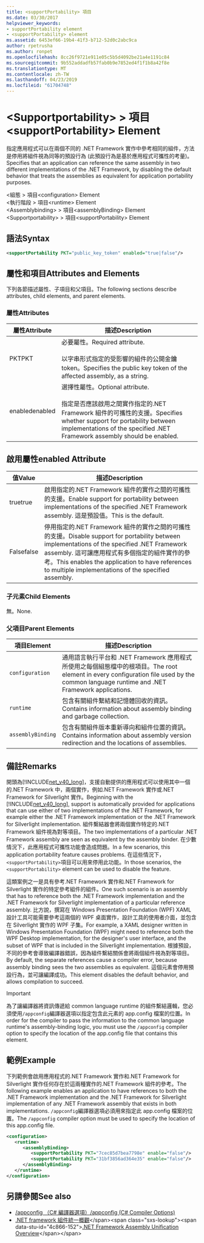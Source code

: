 ```yaml
---
title: <supportPortability> 項目
ms.date: 03/30/2017
helpviewer_keywords:
- supportPortability element
- <supportPortability> element
ms.assetid: 6453ef66-19b4-41f3-b712-52d0c2abc9ca
author: rpetrusha
ms.author: ronpet
ms.openlocfilehash: 8cc26f9721e911e05c5b5d4092be21a4e1191c84
ms.sourcegitcommit: 9b552addadfb57fab0b9e7852ed4f1f1b8a42f8e
ms.translationtype: MT
ms.contentlocale: zh-TW
ms.lasthandoff: 04/23/2019
ms.locfileid: "61704748"
---
```

# <a name="supportportability-element"></a><span data-ttu-id="4c866-102">\<Supportportability> > 項目</span><span class="sxs-lookup"><span data-stu-id="4c866-102">\<supportPortability> Element</span></span>
<span data-ttu-id="4c866-103">指定應用程式可以在兩個不同的 .NET Framework 實作中參考相同的組件，方法是停用將組件視為同等的預設行為 (此預設行為是基於應用程式可攜性的考量)。</span><span class="sxs-lookup"><span data-stu-id="4c866-103">Specifies that an application can reference the same assembly in two different implementations of the .NET Framework, by disabling the default behavior that treats the assemblies as equivalent for application portability purposes.</span></span>  
  
 <span data-ttu-id="4c866-104">\<組態 > 項目</span><span class="sxs-lookup"><span data-stu-id="4c866-104">\<configuration> Element</span></span>  
<span data-ttu-id="4c866-105">\<執行階段 > 項目</span><span class="sxs-lookup"><span data-stu-id="4c866-105">\<runtime> Element</span></span>  
<span data-ttu-id="4c866-106">\<Assemblybinding> > 項目</span><span class="sxs-lookup"><span data-stu-id="4c866-106">\<assemblyBinding> Element</span></span>  
<span data-ttu-id="4c866-107">\<Supportportability> > 項目</span><span class="sxs-lookup"><span data-stu-id="4c866-107">\<supportPortability> Element</span></span>  
  
## <a name="syntax"></a><span data-ttu-id="4c866-108">語法</span><span class="sxs-lookup"><span data-stu-id="4c866-108">Syntax</span></span>  
  
```xml  
<supportPortability PKT="public_key_token" enabled="true|false"/>  
```  
  
## <a name="attributes-and-elements"></a><span data-ttu-id="4c866-109">屬性和項目</span><span class="sxs-lookup"><span data-stu-id="4c866-109">Attributes and Elements</span></span>  
 <span data-ttu-id="4c866-110">下列各節描述屬性、子項目和父項目。</span><span class="sxs-lookup"><span data-stu-id="4c866-110">The following sections describe attributes, child elements, and parent elements.</span></span>  
  
### <a name="attributes"></a><span data-ttu-id="4c866-111">屬性</span><span class="sxs-lookup"><span data-stu-id="4c866-111">Attributes</span></span>  
  
|<span data-ttu-id="4c866-112">屬性</span><span class="sxs-lookup"><span data-stu-id="4c866-112">Attribute</span></span>|<span data-ttu-id="4c866-113">描述</span><span class="sxs-lookup"><span data-stu-id="4c866-113">Description</span></span>|  
|---------------|-----------------|  
|<span data-ttu-id="4c866-114">PKT</span><span class="sxs-lookup"><span data-stu-id="4c866-114">PKT</span></span>|<span data-ttu-id="4c866-115">必要屬性。</span><span class="sxs-lookup"><span data-stu-id="4c866-115">Required attribute.</span></span><br /><br /> <span data-ttu-id="4c866-116">以字串形式指定的受影響的組件的公開金鑰 token。</span><span class="sxs-lookup"><span data-stu-id="4c866-116">Specifies the public key token of the affected assembly, as a string.</span></span>|  
|<span data-ttu-id="4c866-117">enabled</span><span class="sxs-lookup"><span data-stu-id="4c866-117">enabled</span></span>|<span data-ttu-id="4c866-118">選擇性屬性。</span><span class="sxs-lookup"><span data-stu-id="4c866-118">Optional attribute.</span></span><br /><br /> <span data-ttu-id="4c866-119">指定是否應該啟用之間實作指定的.NET Framework 組件的可攜性的支援。</span><span class="sxs-lookup"><span data-stu-id="4c866-119">Specifies whether support for portability between implementations of the specified .NET Framework assembly should be enabled.</span></span>|  
  
## <a name="enabled-attribute"></a><span data-ttu-id="4c866-120">啟用屬性</span><span class="sxs-lookup"><span data-stu-id="4c866-120">enabled Attribute</span></span>  
  
|<span data-ttu-id="4c866-121">值</span><span class="sxs-lookup"><span data-stu-id="4c866-121">Value</span></span>|<span data-ttu-id="4c866-122">描述</span><span class="sxs-lookup"><span data-stu-id="4c866-122">Description</span></span>|  
|-----------|-----------------|  
|<span data-ttu-id="4c866-123">true</span><span class="sxs-lookup"><span data-stu-id="4c866-123">true</span></span>|<span data-ttu-id="4c866-124">啟用指定的.NET Framework 組件的實作之間的可攜性的支援。</span><span class="sxs-lookup"><span data-stu-id="4c866-124">Enable support for portability between implementations of the specified .NET Framework assembly.</span></span> <span data-ttu-id="4c866-125">這是預設值。</span><span class="sxs-lookup"><span data-stu-id="4c866-125">This is the default.</span></span>|  
|<span data-ttu-id="4c866-126">False</span><span class="sxs-lookup"><span data-stu-id="4c866-126">false</span></span>|<span data-ttu-id="4c866-127">停用指定的.NET Framework 組件的實作之間的可攜性的支援。</span><span class="sxs-lookup"><span data-stu-id="4c866-127">Disable support for portability between implementations of the specified .NET Framework assembly.</span></span> <span data-ttu-id="4c866-128">這可讓應用程式有多個指定的組件實作的參考。</span><span class="sxs-lookup"><span data-stu-id="4c866-128">This enables the application to have references to multiple implementations of the specified assembly.</span></span>|  
  
### <a name="child-elements"></a><span data-ttu-id="4c866-129">子元素</span><span class="sxs-lookup"><span data-stu-id="4c866-129">Child Elements</span></span>  
 <span data-ttu-id="4c866-130">無。</span><span class="sxs-lookup"><span data-stu-id="4c866-130">None.</span></span>  
  
### <a name="parent-elements"></a><span data-ttu-id="4c866-131">父項目</span><span class="sxs-lookup"><span data-stu-id="4c866-131">Parent Elements</span></span>  
  
|<span data-ttu-id="4c866-132">項目</span><span class="sxs-lookup"><span data-stu-id="4c866-132">Element</span></span>|<span data-ttu-id="4c866-133">描述</span><span class="sxs-lookup"><span data-stu-id="4c866-133">Description</span></span>|  
|-------------|-----------------|  
|`configuration`|<span data-ttu-id="4c866-134">通用語言執行平台和 .NET Framework 應用程式所使用之每個組態檔中的根項目。</span><span class="sxs-lookup"><span data-stu-id="4c866-134">The root element in every configuration file used by the common language runtime and .NET Framework applications.</span></span>|  
|`runtime`|<span data-ttu-id="4c866-135">包含有關組件繫結和記憶體回收的資訊。</span><span class="sxs-lookup"><span data-stu-id="4c866-135">Contains information about assembly binding and garbage collection.</span></span>|  
|`assemblyBinding`|<span data-ttu-id="4c866-136">包含有關組件版本重新導向和組件位置的資訊。</span><span class="sxs-lookup"><span data-stu-id="4c866-136">Contains information about assembly version redirection and the locations of assemblies.</span></span>|  
  
## <a name="remarks"></a><span data-ttu-id="4c866-137">備註</span><span class="sxs-lookup"><span data-stu-id="4c866-137">Remarks</span></span>  
 <span data-ttu-id="4c866-138">開頭為[!INCLUDE[net_v40_long](../../../../../includes/net-v40-long-md.md)]，支援自動提供的應用程式可以使用其中一個的.NET Framework 中，兩個實作，例如.NET Framework 實作或.NET Framework for Silverlight 實作。</span><span class="sxs-lookup"><span data-stu-id="4c866-138">Beginning with the [!INCLUDE[net_v40_long](../../../../../includes/net-v40-long-md.md)], support is automatically provided for applications that can use either of two implementations of the .NET Framework, for example either the .NET Framework implementation or the .NET Framework for Silverlight implementation.</span></span> <span data-ttu-id="4c866-139">組件繫結器會將兩個實作特定的.NET Framework 組件視為對等項目。</span><span class="sxs-lookup"><span data-stu-id="4c866-139">The two implementations of a particular .NET Framework assembly are seen as equivalent by the assembly binder.</span></span> <span data-ttu-id="4c866-140">在少數情況下，此應用程式可攜性功能會造成問題。</span><span class="sxs-lookup"><span data-stu-id="4c866-140">In a few scenarios, this application portability feature causes problems.</span></span> <span data-ttu-id="4c866-141">在這些情況下，`<supportPortability>`項目可以用來停用此功能。</span><span class="sxs-lookup"><span data-stu-id="4c866-141">In those scenarios, the `<supportPortability>` element can be used to disable the feature.</span></span>  
  
 <span data-ttu-id="4c866-142">這類案例之一是具有參考.NET Framework 實作和.NET Framework for Silverlight 實作的特定參考組件的組件。</span><span class="sxs-lookup"><span data-stu-id="4c866-142">One such scenario is an assembly that has to reference both the .NET Framework implementation and the .NET Framework for Silverlight implementation of a particular reference assembly.</span></span> <span data-ttu-id="4c866-143">比方說，撰寫在 Windows Presentation Foundation (WPF) XAML 設計工具可能需要參考這兩個的 WPF 桌面實作，設計工具的使用者介面，並包含在 Silverlight 實作的 WPF 子集。</span><span class="sxs-lookup"><span data-stu-id="4c866-143">For example, a XAML designer written in Windows Presentation Foundation (WPF) might need to reference both the WPF Desktop implementation, for the designer's user interface, and the subset of WPF that is included in the Silverlight implementation.</span></span> <span data-ttu-id="4c866-144">根據預設，不同的參考會導致編譯器錯誤，因為組件繫結關係會將兩個組件視為對等項目。</span><span class="sxs-lookup"><span data-stu-id="4c866-144">By default, the separate references cause a compiler error, because assembly binding sees the two assemblies as equivalent.</span></span> <span data-ttu-id="4c866-145">這個元素會停用預設行為，並可讓編譯成功。</span><span class="sxs-lookup"><span data-stu-id="4c866-145">This element disables the default behavior, and allows compilation to succeed.</span></span>  
  
> [!IMPORTANT]
>  <span data-ttu-id="4c866-146">為了讓編譯器將資訊傳遞給 common language runtime 的組件繫結邏輯，您必須使用`/appconfig`編譯器選項以指定包含此元素的 app.config 檔案的位置。</span><span class="sxs-lookup"><span data-stu-id="4c866-146">In order for the compiler to pass the information to the common language runtime's assembly-binding logic, you must use the `/appconfig` compiler option to specify the location of the app.config file that contains this element.</span></span>  
  
## <a name="example"></a><span data-ttu-id="4c866-147">範例</span><span class="sxs-lookup"><span data-stu-id="4c866-147">Example</span></span>  
 <span data-ttu-id="4c866-148">下列範例會啟用應用程式的.NET Framework 實作和.NET Framework for Silverlight 實作任何存在於這兩種實作的.NET Framework 組件的參考。</span><span class="sxs-lookup"><span data-stu-id="4c866-148">The following example enables an application to have references to both the .NET Framework implementation and the .NET Framework for Silverlight implementation of any .NET Framework assembly that exists in both implementations.</span></span> <span data-ttu-id="4c866-149">`/appconfig`編譯器選項必須用來指定此 app.config 檔案的位置。</span><span class="sxs-lookup"><span data-stu-id="4c866-149">The `/appconfig` compiler option must be used to specify the location of this app.config file.</span></span>  
  
```xml  
<configuration>  
   <runtime>  
      <assemblyBinding>  
         <supportPortability PKT="7cec85d7bea7798e" enable="false"/>  
         <supportPortability PKT="31bf3856ad364e35" enable="false"/>  
      </assemblyBinding>  
   </runtime>  
</configuration>  
```  
  
## <a name="see-also"></a><span data-ttu-id="4c866-150">另請參閱</span><span class="sxs-lookup"><span data-stu-id="4c866-150">See also</span></span>

- [<span data-ttu-id="4c866-151">/appconfig （C# 編譯器選項）</span><span class="sxs-lookup"><span data-stu-id="4c866-151">/appconfig (C# Compiler Options)</span></span>](../../../../../docs/csharp/language-reference/compiler-options/appconfig-compiler-option.md)
- <span data-ttu-id="4c866-152">[.NET framework 組件統一概觀](https://docs.microsoft.com/previous-versions/dotnet/netframework-4.0/db7849ey(v=vs.100))</span><span class="sxs-lookup"><span data-stu-id="4c866-152">[.NET Framework Assembly Unification Overview](https://docs.microsoft.com/previous-versions/dotnet/netframework-4.0/db7849ey(v=vs.100))</span></span>
